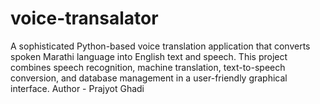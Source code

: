 # voice-transalator
A sophisticated Python-based voice translation application that converts spoken Marathi language into English text and speech. This project combines speech recognition, machine translation, text-to-speech conversion, and database management in a user-friendly graphical interface.
Author - Prajyot Ghadi 
